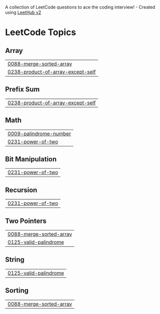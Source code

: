 A collection of LeetCode questions to ace the coding interview! - Created using [LeetHub v2](https://github.com/arunbhardwaj/LeetHub-2.0)
<!---LeetCode Topics Start-->
# LeetCode Topics
## Array
|  |
| ------- |
| [0088-merge-sorted-array](https://github.com/Aravsharma1/Leetcode/tree/master/0088-merge-sorted-array) |
| [0238-product-of-array-except-self](https://github.com/Aravsharma1/Leetcode/tree/master/0238-product-of-array-except-self) |
## Prefix Sum
|  |
| ------- |
| [0238-product-of-array-except-self](https://github.com/Aravsharma1/Leetcode/tree/master/0238-product-of-array-except-self) |
## Math
|  |
| ------- |
| [0009-palindrome-number](https://github.com/Aravsharma1/Leetcode/tree/master/0009-palindrome-number) |
| [0231-power-of-two](https://github.com/Aravsharma1/Leetcode/tree/master/0231-power-of-two) |
## Bit Manipulation
|  |
| ------- |
| [0231-power-of-two](https://github.com/Aravsharma1/Leetcode/tree/master/0231-power-of-two) |
## Recursion
|  |
| ------- |
| [0231-power-of-two](https://github.com/Aravsharma1/Leetcode/tree/master/0231-power-of-two) |
## Two Pointers
|  |
| ------- |
| [0088-merge-sorted-array](https://github.com/Aravsharma1/Leetcode/tree/master/0088-merge-sorted-array) |
| [0125-valid-palindrome](https://github.com/Aravsharma1/Leetcode/tree/master/0125-valid-palindrome) |
## String
|  |
| ------- |
| [0125-valid-palindrome](https://github.com/Aravsharma1/Leetcode/tree/master/0125-valid-palindrome) |
## Sorting
|  |
| ------- |
| [0088-merge-sorted-array](https://github.com/Aravsharma1/Leetcode/tree/master/0088-merge-sorted-array) |
<!---LeetCode Topics End-->